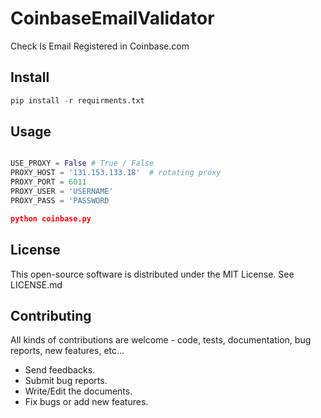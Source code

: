 # CoinbaseEmailValidator
 Check Is Email Registered in Coinbase.com
 
Install
---------
```python
pip install -r requirments.txt
```
Usage
---------

```python

USE_PROXY = False # True / False
PROXY_HOST = '131.153.133.18'  # rotating proxy
PROXY_PORT = 6011
PROXY_USER = 'USERNAME'
PROXY_PASS = 'PASSWORD

python coinbase.py
```

License
------------

This open-source software is distributed under the MIT License. See LICENSE.md

Contributing
------------

All kinds of contributions are welcome - code, tests, documentation, bug reports, new features, etc...

* Send feedbacks.
* Submit bug reports.
* Write/Edit the documents.
* Fix bugs or add new features.
